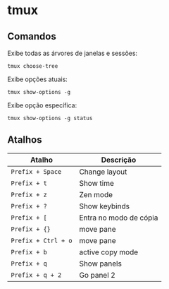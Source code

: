 # tmux

## Comandos

Exibe todas as árvores de janelas e sessões:

```
tmux choose-tree
```


Exibe opções atuais:

```
tmux show-options -g
```

Exibe opção específica:

```
tmux show-options -g status
```

## Atalhos

| Atalho              | Descrição              |
| ------------------- | ---------------------- |
| `Prefix + Space`    | Change layout          |
| `Prefix + t`        | Show time              |
| `Prefix + z`        | Zen mode               |
| `Prefix + ?`        | Show keybinds          |
| `Prefix + [`        | Entra no modo de cópia |
| `Prefix + {}`       | move pane              |
| `Prefix + Ctrl + o` | move pane              |
| `Prefix + b`        | active copy mode       |
| `Prefix + q`        | Show panels            |
| `Prefix + q + 2`    | Go panel 2             |
